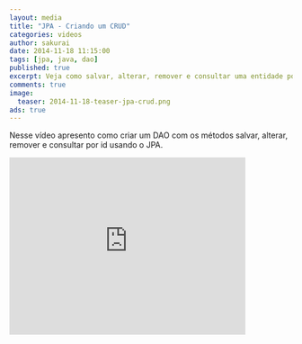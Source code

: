 ```yaml
---
layout: media
title: "JPA - Criando um CRUD"
categories: videos
author: sakurai
date: 2014-11-18 11:15:00
tags: [jpa, java, dao]
published: true
excerpt: Veja como salvar, alterar, remover e consultar uma entidade por id usando o JPA.
comments: true
image:
  teaser: 2014-11-18-teaser-jpa-crud.png
ads: true
---
```


Nesse vídeo apresento como criar um DAO com os métodos salvar, alterar, remover e consultar por id usando o JPA.

<iframe width="420" height="315" src="https://www.youtube.com/embed/JipHKJWzW3w" frameborder="0" allowfullscreen></iframe>
